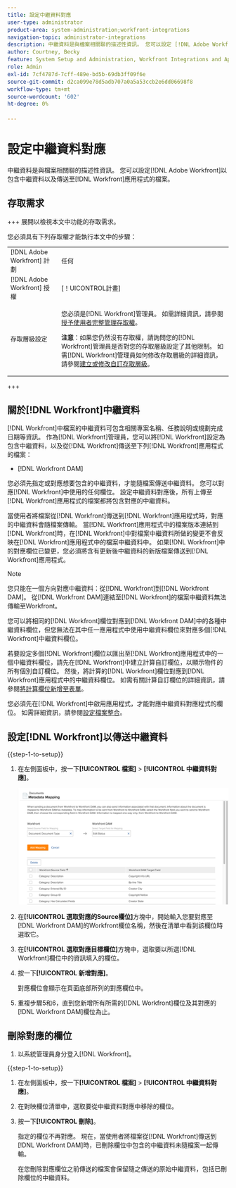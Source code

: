 ```yaml
---
title: 設定中繼資料對應
user-type: administrator
product-area: system-administration;workfront-integrations
navigation-topic: administrator-integrations
description: 中繼資料是與檔案相關聯的描述性資訊。 您可以設定 [!DNL Adobe Workfront] 以包含傳送至 [!DNL Workfront] 應用程式的檔案的中繼資料。
author: Courtney, Becky
feature: System Setup and Administration, Workfront Integrations and Apps
role: Admin
exl-id: 7cf4787d-7cff-489e-bd5b-69db3ff09f6e
source-git-commit: d2ca099e78d5adb707a0a5a53ccb2e6dd06698f8
workflow-type: tm+mt
source-wordcount: '602'
ht-degree: 0%

---
```


# 設定中繼資料對應

中繼資料是與檔案相關聯的描述性資訊。 您可以設定[!DNL Adobe Workfront]以包含中繼資料以及傳送至[!DNL Workfront]應用程式的檔案。

## 存取需求

+++ 展開以檢視本文中功能的存取需求。

您必須具有下列存取權才能執行本文中的步驟：

<table style="table-layout:auto"> 
 <col> 
 <col> 
 <tbody> 
  <tr> 
   <td role="rowheader">[!DNL Adobe Workfront] 計劃</td> 
   <td>任何</td> 
  </tr> 
  <tr> 
   <td role="rowheader">[!DNL Adobe Workfront] 授權</td> 
   <td>[！UICONTROL計畫]</td> 
  </tr> 
  <tr> 
   <td role="rowheader">存取層級設定</td> 
   <td> <p>您必須是[!DNL Workfront]管理員。 如需詳細資訊，請參閱<a href="../../administration-and-setup/add-users/configure-and-grant-access/grant-a-user-full-administrative-access.md" class="MCXref xref">授予使用者完整管理存取權</a>。</p> <p><b>注意</b>：如果您仍然沒有存取權，請詢問您的[!DNL Workfront]管理員是否對您的存取層級設定了其他限制。 如需[!DNL Workfront]管理員如何修改存取層級的詳細資訊，請參閱<a href="../../administration-and-setup/add-users/configure-and-grant-access/create-modify-access-levels.md" class="MCXref xref">建立或修改自訂存取層級</a>。</p> </td> 
  </tr> 
 </tbody> 
</table>

+++

## 關於[!DNL Workfront]中繼資料

[!DNL Workfront]中檔案的中繼資料可包含相關專案名稱、任務說明或規劃完成日期等資訊。 作為[!DNL Workfront]管理員，您可以將[!DNL Workfront]設定為包含中繼資料，以及從[!DNL Workfront]傳送至下列[!DNL Workfront]應用程式的檔案：

* [!DNL Workfront DAM]

您必須先指定或對應想要包含的中繼資料，才能隨檔案傳送中繼資料。 您可以對應[!DNL Workfront]中使用的任何欄位。 設定中繼資料對應後，所有上傳至[!DNL Workfront]應用程式的檔案都將包含對應的中繼資料。

當使用者將檔案從[!DNL Workfront]傳送到[!DNL Workfront]應用程式時，對應的中繼資料會隨檔案傳輸。 當[!DNL Workfront]應用程式中的檔案版本連結到[!DNL Workfront]時，在[!DNL Workfront]中對檔案中繼資料所做的變更不會反映在[!DNL Workfront]應用程式中的檔案中繼資料中。 如果[!DNL Workfront]中的對應欄位已變更，您必須將含有更新後中繼資料的新版檔案傳送到[!DNL Workfront]應用程式。

>[!NOTE]
>
>您只能在一個方向對應中繼資料：從[!DNL Workfront]到[!DNL Workfront DAM]。 從[!DNL Workfront DAM]連結至[!DNL Workfront]的檔案中繼資料無法傳輸至Workfront。

您可以將相同的[!DNL Workfront]欄位對應到[!DNL Workfront DAM]中的各種中繼資料欄位，但您無法在其中任一應用程式中使用中繼資料欄位來對應多個[!DNL Workfront]中繼資料欄位。

若要設定多個[!DNL Workfront]欄位以匯出至[!DNL Workfront]應用程式中的一個中繼資料欄位，請先在[!DNL Workfront]中建立計算自訂欄位，以顯示物件的所有個別自訂欄位。 然後，將計算的[!DNL Workfront]欄位對應到[!DNL Workfront]應用程式中的中繼資料欄位。 如需有關計算自訂欄位的詳細資訊，請參閱[將計算欄位新增至表單](/help/quicksilver/administration-and-setup/customize-workfront/create-manage-custom-forms/form-designer/design-a-form/add-a-calculated-field.md)。

您必須先在[!DNL Workfront]中啟用應用程式，才能對應中繼資料對應程式的欄位。 如需詳細資訊，請參閱[設定檔案整合](../../administration-and-setup/configure-integrations/configure-document-integrations.md)。

## 設定[!DNL Workfront]以傳送中繼資料

{{step-1-to-setup}}

1. 在左側面板中，按一下&#x200B;**[!UICONTROL 檔案]** > **[!UICONTROL 中繼資料對應]**。

   ![中繼資料對應](assets/metadata-mapping.png)

1. 在&#x200B;**[!UICONTROL 選取對應的Source欄位]**&#x200B;方塊中，開始輸入您要對應至[!DNL Workfront DAM]的Workfront欄位名稱，然後在清單中看到該欄位時選取它。
1. 在&#x200B;**[!UICONTROL 選取對應目標欄位]**&#x200B;方塊中，選取要以所選[!DNL Workfront]欄位中的資訊填入的欄位。

1. 按一下&#x200B;**[!UICONTROL 新增對應]**。

   對應欄位會顯示在頁面底部所列的對應欄位中。

1. 重複步驟5和6，直到您新增所有所需的[!DNL Workfront]欄位及其對應的[!DNL Workfront DAM]欄位為止。

## 刪除對應的欄位

1. 以系統管理員身分登入[!DNL Workfront]。

{{step-1-to-setup}}

1. 在左側面板中，按一下&#x200B;**[!UICONTROL 檔案]** > **[!UICONTROL 中繼資料對應]**。

1. 在對映欄位清單中，選取要從中繼資料對應中移除的欄位。
1. 按一下&#x200B;**[!UICONTROL 刪除]**。

   指定的欄位不再對應。 現在，當使用者將檔案從[!DNL Workfront]傳送到[!DNL Workfront DAM]時，已刪除欄位中包含的中繼資料未隨檔案一起傳輸。

   在您刪除對應欄位之前傳送的檔案會保留隨之傳送的原始中繼資料，包括已刪除欄位的中繼資料。

